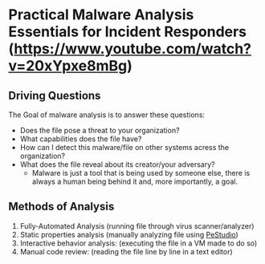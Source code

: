 # Practical Malware Analysis Essentials for Incident Responders (https://www.youtube.com/watch?v=20xYpxe8mBg)

## Driving Questions
The Goal of malware analysis is to answer these questions:
* Does the file pose a threat to your organization?
* What capabilities does the file have?
* How can I detect this malware/file on other systems acress the organization?
* What does the file reveal about its creator/your adversary?
  * Malware is just a tool that is being used by someone else, there is always a human being behind it and, more importantly, a goal.

## Methods of Analysis
1. Fully-Automated Analysis (running file through virus scanner/analyzer)
2. Static properties analysis (manually analyzing file using [PeStudio](https://www.winitor.com/))
3. Interactive behavior analysis: (executing the file in a VM made to do so)
4. Manual code review: (reading the file line by line in a text editor)

